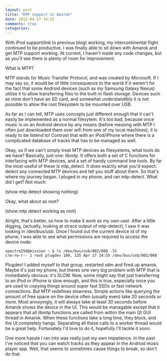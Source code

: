 ```yaml
---
layout: post
title: "MTP support in Amarok"
date: 2012-04-27 14:22
comments: true
categories: 
---
```

With iPod support(link to previous blog) working, my intercontinental flight continued to be productive. I was finally able to sit down with Amarok and get MTP support working. At current, I haven't made any code changes, but as you'll see there is plenty of room for improvement.

What is MTP?

MTP stands for Music Transfer Protocol, and was created by Microsoft. If I may say so, it would be of little consequence to the world if it weren't for the fact that some Android devices (such as my Samsung Galaxy Nexus) utilize it to allow transferring files to the built-in flash storage. Devices such as mine don't have an SD card, and somewhat understandibly it is not possible to allow the root filesystem to be mounted over USB.

As far as I can tell, MTP uses concepts just different enough that it can't easily be implemented as a normal filesytem. It's too bad, because once music is on an Android device by any means (before messing with MTP I often just downloaded them over wifi from one of my local machines), it is ready to be listend to! Contrast that with an iPod/iPhone where there is a complicated database of tracks that has to be managed as well.

Okay, so if we can't simply treat MTP devices as filesystems, what tools do we have? Basically, just one: libmtp. It offers both a set of C functions for interfacing with MTP devices, and a set of handy command line tools. By far the most useful of these is mtp\_detect. It does exactly what you'd expect: detect any connected MTP devices and tell you stuff about them. So that's where my journey began. I pluged in my phone, and ran mtp-detect. What did I get? Not much:

(show mtp detect showing nothing)

Okay, what about as root?

(show mtp detect working as root)

Alright, that's better, so how to make it work as my own user. After a little digging, (actually, looking at strace output of mtp-detect), I saw it was looking in /dev/bus/usb. Once I found out the current device id of my phone, I was able to see what permissions are required to access the device node:

    spectre256@mission ~ $ ls /dev/bus/usb/002/008 -lh
    crw-rw-r-- 1 root plugdev 189, 135 Apr 27 14:55 /dev/bus/usb/002/008

Plugdev! I added myself to that group, restarted xdm and fired up amarok. Maybe it's just my phone, but theres one very big problem with MTP that is immediately obvious: it's SLOW. Now, some might say that just transferring to an iPod or iPhone is slow enough, and this is true, especially once you are used to copying things around super fast SSDs or fast network connections. But MTP redefines slowness. Simple actions like querying the amount of free space on the device often (usually even) take 20 seconds or more. Most annoyingly, it will always take at least 30 seconds before Amarok shows the device in the UI. This would be managable except that it appears that all libmtp functions are called from within the main Qt GUI thread in Amarok. When these functions take a long time, they block, and the UI completely hangs. Separating all these calls to a worker thread would be a great help. Fortunately I'd love to do it, hopefully I'll tackle it soon.

One more hassle I ran into was really just my own impatience. In the past I've noticed that you can watch tracks as they appear in the Android music player app. Well, that seems to sometimes cause things to break, so don't do that.
